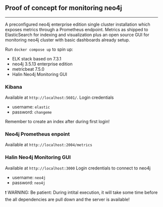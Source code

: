 ## Proof of concept for monitoring neo4j
___

A preconfigured  neo4j enterprise edition single cluster installation which 
exposes metrics through a Prometheus endpoint. Metrics as shipped to 
ElasticSearch for indexing and visualization plus an open source GUI for
monitoring neo4j cluster with basic dashboards already setup.

Run `docker compose up` to spin up:

* ELK stack based on 7.3.1
* neo4j 3.5.13 enterprise edition
* metricbeat 7.5.0
* Halin Neo4j Monitoring GUI


### Kibana
Available at `http://localhost:5601/`. 
Login credentials
* username: `elastic`
* password: `changeme`

Remember to create an index after during first login!

### Neo4j Prometheus enpoint
Available at `http://localhost:2004/metrics`

### Halin Neo4j Monitoring GUI
Available at `http://localhost:3000`
Login credentials to connect to neo4j
* username: `neo4j`
* password: `neo4j`

❗ WARNING: Be patient: During intital execution, it will take some time before the
all dependencies are pull down and the server is available!